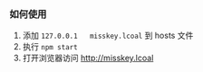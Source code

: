 ### 如何使用

1. 添加 `127.0.0.1   misskey.lcoal` 到 hosts 文件
1. 执行 `npm start`
1. 打开浏览器访问 http://misskey.lcoal
